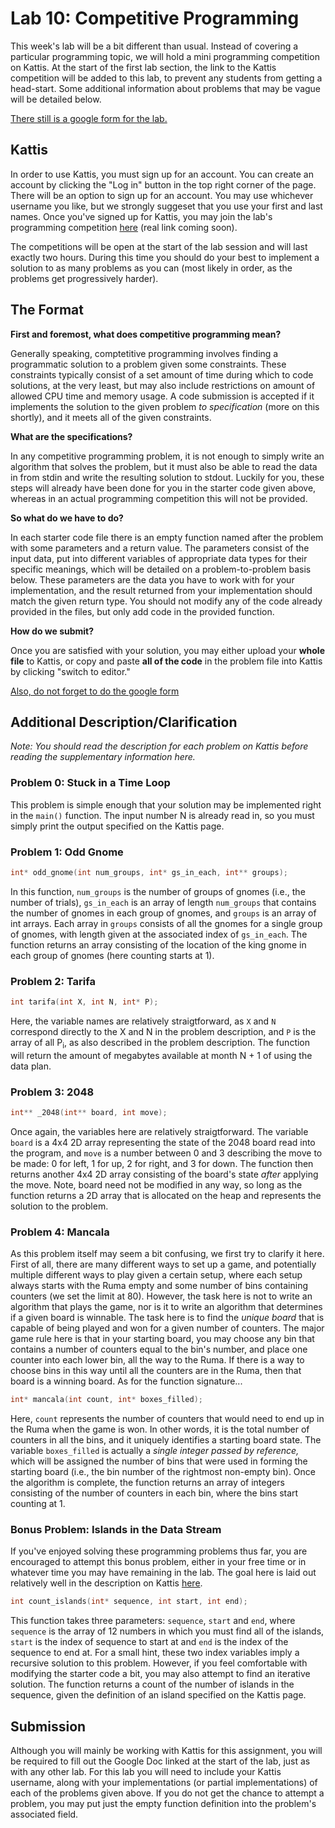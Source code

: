 # Lab 10: Competitive Programming

This week's lab will be a bit different than usual. Instead of covering a particular programming topic, we will hold a mini programming competition on Kattis. At the start of the first lab section, the link to the Kattis competition will be added to this lab, to prevent any students from getting a head-start. Some additional information about problems that may be vague will be detailed below.

[There still is a google form for the lab.](https://goo.gl/forms/xFww0uoxlLswh4Kp1)

## Kattis

In order to use Kattis, you must sign up for an account. You can create an account by clicking the "Log in" button in the top right corner of the page. There will be an option to sign up for an account. You may use whichever username you like, but we strongly suggeset that you use your first and last names. Once you've signed up for Kattis, you may join the lab's programming competition [here](https://uri.kattis.com) (real link coming soon).

The competitions will be open at the start of the lab session and will last exactly two hours. During this time you should do your best to implement a solution to as many problems as you can (most likely in order, as the problems get progressively harder).

## The Format

**First and foremost, what does competitive programming mean?**

Generally speaking, comptetitive programming involves finding a programmatic solution to a problem given some constraints. These constraints typically consist of a set amount of time during which to code solutions, at the very least, but may also include restrictions on amount of allowed CPU time and memory usage. A code submission is accepted if it implements the solution to the given problem *to specification* (more on this shortly), and it meets all of the given constraints.

**What are the specifications?**

In any competitive programming problem, it is not enough to simply write an algorithm that solves the problem, but it must also be able to read the data in from stdin and write the resulting solution to stdout. Luckily for you, these steps will already have been done for you in the starter code given above, whereas in an actual programming competition this will not be provided.

**So what do we have to do?**

In each starter code file there is an empty function named after the problem with some parameters and a return value. The parameters consist of the input data, put into different variables of appropriate data types for their specific meanings, which will be detailed on a problem-to-problem basis below. These parameters are the data you have to work with for your implementation, and the result returned from your implementation should match the given return type. You should not modify any of the code already provided in the files, but only add code in the provided function.

**How do we submit?**

Once you are satisfied with your solution, you may either upload your **whole file** to Kattis, or copy and paste **all of the code** in the problem file into Kattis by clicking "switch to editor." 

[Also, do not forget to do the google form](https://goo.gl/forms/xFww0uoxlLswh4Kp1)

## Additional Description/Clarification 

*Note: You should read the description for each problem on Kattis before reading the supplementary information here.*

### Problem 0: Stuck in a Time Loop

This problem is simple enough that your solution may be implemented right in the `main()` function. The input number N is already read in, so you must simply print the output specified on the Kattis page.

### Problem 1: Odd Gnome

```C++
int* odd_gnome(int num_groups, int* gs_in_each, int** groups);
```

In this function, `num_groups` is the number of groups of gnomes (i.e., the number of trials), `gs_in_each` is an array of length `num_groups` that contains the number of gnomes in each group of gnomes, and `groups` is an array of int arrays. Each array in `groups` consists of all the gnomes for a single group of gnomes, with length given at the associated index of `gs_in_each`. The function returns an array consisting of the location of the king gnome in each group of gnomes (here counting starts at 1).

### Problem 2: Tarifa

```C++
int tarifa(int X, int N, int* P);
```

Here, the variable names are relatively straigtforward, as `X` and `N` correspond directly to the X and N in the problem description, and `P` is the array of all P<sub>i</sub>, as also described in the problem description. The function will return the amount of megabytes available at month N + 1 of using the data plan.

### Problem 3: 2048

```C++
int** _2048(int** board, int move);
```

Once again, the variables here are relatively straigtforward. The variable `board` is a 4x4 2D array representing the state of the 2048 board read into the program, and `move` is a number between 0 and 3 describing the move to be made: 0 for left, 1 for up, 2 for right, and 3 for down. The function then returns another 4x4 2D array consisting of the board's state *after* applying the move. Note, board need not be modified in any way, so long as the function returns a 2D array that is allocated on the heap and represents the solution to the problem.

### Problem 4: Mancala

As this problem itself may seem a bit confusing, we first try to clarify it here. First of all, there are many different ways to set up a game, and potentially multiple different ways to play given a certain setup, where each setup always starts with the Ruma empty and some number of bins containing counters (we set the limit at 80). However, the task here is not to write an algorithm that plays the game, nor is it to write an algorithm that determines if a given board is winnable. The task here is to find the *unique board* that is capable of being played and won for a given number of counters. The major game rule here is that in your starting board, you may choose any bin that contains a number of counters equal to the bin's number, and place one counter into each lower bin, all the way to the Ruma. If there is a way to choose bins in this way until all the counters are in the Ruma, then that board is a winning board. As for the function signature...

```C++
int* mancala(int count, int* boxes_filled);
```

Here, `count` represents the number of counters that would need to end up in the Ruma when the game is won. In other words, it is the total number of counters in all the bins, and it uniquely identifies a starting board state. The variable `boxes_filled` is actually a *single integer passed by reference,* which will be assigned the number of bins that were used in forming the starting board (i.e., the bin number of the rightmost non-empty bin). Once the algorithm is complete, the function returns an array of integers consisting of the number of counters in each bin, where the bins start counting at 1.

### Bonus Problem: Islands in the Data Stream

If you've enjoyed solving these programming problems thus far, you are encouraged to attempt this bonus problem, either in your free time or in whatever time you may have remaining in the lab. The goal here is laid out relatively well in the description on Kattis [here](https://open.kattis.com/problems/islands).

```C++
int count_islands(int* sequence, int start, int end);
```

This function takes three parameters: `sequence`, `start` and `end`, where `sequence` is the array of 12 numbers in which you must find all of the islands, `start` is the index of sequence to start at and `end` is the index of the sequence to end at. For a small hint, these two index variables imply a recursive solution to this problem. However, if you feel comfortable with modifying the starter code a bit, you may also attempt to find an iterative solution. The function returns a count of the number of islands in the sequence, given the definition of an island specified on the Kattis page.

## Submission

Although you will mainly be working with Kattis for this assignment, you will be required to fill out the Google Doc linked at the start of the lab, just as with any other lab. For this lab you will need to include your Kattis username, along with your implementations (or partial implementations) of each of the problems given above. If you do not get the chance to attempt a problem, you may put just the empty function definition into the problem's associated field.
